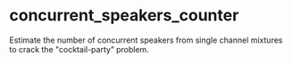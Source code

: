 # concurrent_speakers_counter
Estimate the number of concurrent speakers from single channel mixtures to crack the "cocktail-party” problem.
